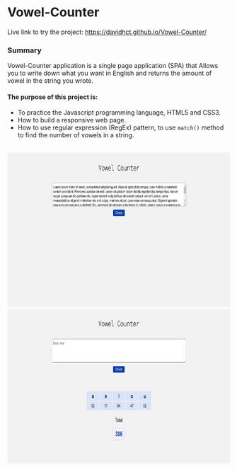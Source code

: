# Vowel-Counter

Live link to try the project: https://davidhct.github.io/Vowel-Counter/

### Summary

Vowel-Counter application is a single page application (SPA) that Allows you to write down what you want in English and returns the amount of vowel in the string you wrote.<br>

#### The purpose of this project is:

- To practice the Javascript programming language, HTML5 and CSS3.
- How to build a responsive web page.
- How to use regular expression (RegEx) pattern, to use `match()` method to find the number of vowels in a string.<br><br>

<kbd><img src="/demo images/img_1.png" width="630" height="350"></kbd>
<kbd><img src="/demo images/img_2.png" width="630" height="350"></kbd>
